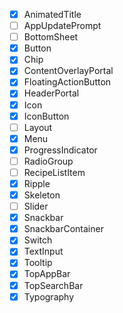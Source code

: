 - [x] AnimatedTitle
- [ ] AppUpdatePrompt
- [ ] BottomSheet
- [x] Button
- [x] Chip
- [x] ContentOverlayPortal
- [x] FloatingActionButton
- [x] HeaderPortal
- [x] Icon
- [x] IconButton
- [ ] Layout
- [x] Menu
- [x] ProgressIndicator
- [ ] RadioGroup
- [ ] RecipeListItem
- [x] Ripple
- [x] Skeleton
- [ ] Slider
- [x] Snackbar
- [x] SnackbarContainer
- [x] Switch
- [x] TextInput
- [x] Tooltip
- [x] TopAppBar
- [x] TopSearchBar
- [x] Typography